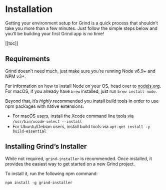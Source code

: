 # Installation
Getting your environment setup for Grind is a quick process that shouldn’t take you more than a few minutes.  Just follow the simple steps below and you’ll be building your first Grind app is no time!

[[toc]]

## Requirements
Grind doesn’t need much, just make sure you’re running Node v6.9+ and NPM v3+.

For information on how to install Node on your OS, head over to [nodejs.org](https://nodejs.org/). For macOS, if you already have `brew` installed, just run `brew install node`.

Beyond that, it’s _highly_ recommended you install build tools in order to use npm packages with native extensions.
* For macOS users, install the Xcode command line tools via `/usr/bin/xcode-select --install`
* For Ubuntu/Debian users, install build tools via `apt-get install -y build-essential`

## Installing Grind’s Installer
While not required, `grind-installer` is recommended.  Once installed, it provides the easiest way to get started on a new Grind project.

To install it, run the following npm command:
```shell
npm install -g grind-installer
```

